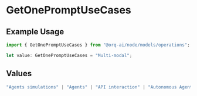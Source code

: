 # GetOnePromptUseCases

## Example Usage

```typescript
import { GetOnePromptUseCases } from "@orq-ai/node/models/operations";

let value: GetOnePromptUseCases = "Multi-modal";
```

## Values

```typescript
"Agents simulations" | "Agents" | "API interaction" | "Autonomous Agents" | "Chatbots" | "Classification" | "Code understanding" | "Code writing" | "Conversation" | "Documents QA" | "Evaluation" | "Extraction" | "Multi-modal" | "Self-checking" | "Sentiment analysis" | "SQL" | "Summarization" | "Tagging" | "Translation (document)" | "Translation (sentences)"
```